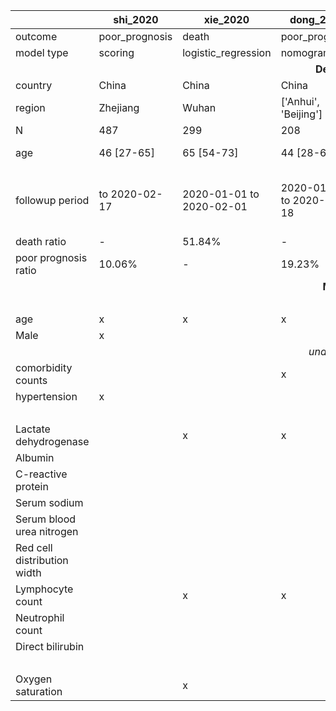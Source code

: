 |                                    |     shi_2020          |     xie_2020                    |     dong_2020                   |     levy_2020                   |     yan_2020                    |     gong_2020                   |     lu_2020                     |
|------------------------------------|-----------------------|---------------------------------|---------------------------------|---------------------------------|---------------------------------|---------------------------------|---------------------------------|
|     outcome                        |     poor_prognosis    |     death                       |     poor_prognosis              |     death                       |     death                       |     poor_prognosis              |     death                       |
|     model type                     |     scoring           |     logistic_regression         |     nomogram                    |     NOCOS                       |     decision_tree               |     nomogram                    |     scoring                     |
|     <td colspan=7 align="center">**Deriviation cohort**</td> |
|     country                        |     China             |     China                       |     China                       |     U.S.                        |     China                       |     China                       |     China                       |
|     region                         |     Zhejiang          |     Wuhan                       |     ['Anhui', 'Beijing']        |     New York                    |     Wuhan                       |     ['Wuhan', 'Guangzhou']      |     Wuhan                       |
|     N                              |     487               |     299                         |     208                         |     11,095                      |     375                         |     189                         |     577                         |
|     age                            |     46 [27-65]        |     65 [54-73]                  |     44 [28-60]                  |     65 [54-77]                  |     59 [42-75]                  |     49 [35-63]                  |     55 [39-66]                  |
|     followup period                |     to 2020-02-17     |     2020-01-01 to 2020-02-01    |     2020-01-20 to 2020-03-18    |     2020-03-01 to 2020-05-05    |     2020-01-10 to 2020-02-18    |     2020-01-20 to 2020-03-02    |     2020-01-21 to 2020-02-05    |
|     death ratio                    |     -                 |     51.84%                      |     -                           |     23.40%                      |     41.33%                      |     -                           |     6.76%                       |
|     poor prognosis ratio           |     10.06%            |     -                           |     19.23%                      |     -                           |     -                           |     14.81%                      |     17.33%                      |
|     <td colspan=7 align="center">**Model features**</td>                 |
|     <td colspan=7 align="center">*demographics*</td> |
|     age                            |     x                 |     x                           |     x                           |     x                           |                                 |     x                           |     x                           |
|     Male                           |     x                 |                                 |                                 |                                 |                                 |                                 |                                 |
|     <td colspan=7 align="center">*underlying conditions*</td> |
|     comorbidity counts             |                       |                                 |     x                           |                                 |                                 |                                 |                                 |
|     hypertension                   |     x                 |                                 |                                 |                                 |                                 |                                 |                                 |
|     <td colspan=7 align="center">*bloods*</td> |
|     Lactate dehydrogenase          |                       |     x                           |     x                           |                                 |     x                           |     x                           |                                 |
|     Albumin                        |                       |                                 |                                 |                                 |                                 |     x                           |                                 |
|     C-reactive protein             |                       |                                 |                                 |                                 |     x                           |     x                           |     x                           |
|     Serum sodium                   |                       |                                 |                                 |     x                           |                                 |                                 |                                 |
|     Serum blood urea nitrogen      |                       |                                 |                                 |     x                           |                                 |     x                           |                                 |
|     Red cell distribution width    |                       |                                 |                                 |     x                           |                                 |     x                           |                                 |
|     Lymphocyte count               |                       |     x                           |     x                           |                                 |     x                           |                                 |                                 |
|     Neutrophil count               |                       |                                 |                                 |     x                           |                                 |                                 |                                 |
|     Direct bilirubin               |                       |                                 |                                 |                                 |                                 |     x                           |                                 |
|     <td colspan=7 align="center">*vitals*</td> |
|     Oxygen saturation              |                       |     x                           |                                 |     x                           |                                 |                                 |                                 |
